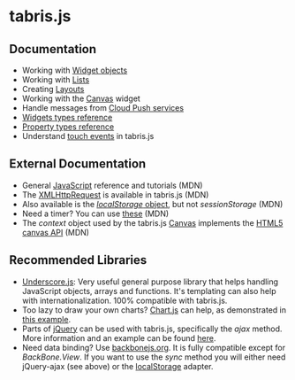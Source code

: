 # tabris.js

## Documentation
- Working with [Widget objects](widgets)
- Working with [Lists](list)
- Creating [Layouts](layout)
- Working with the [Canvas](canvas) widget
- Handle messages from [Cloud Push services](cloudPush)
- [Widgets types reference](widget-types)
- [Property types reference](property-types)
- Understand [touch events](touch-events) in tabris.js

## External Documentation
- General [JavaScript](https://developer.mozilla.org/en-US/docs/Web/JavaScript) reference and tutorials (MDN) 
- The [XMLHttpRequest](https://developer.mozilla.org/en-US/docs/Web/API/XMLHttpRequest) is available in tabris.js (MDN)
- Also available is the [*localStorage* object](https://developer.mozilla.org/en-US/docs/Web/Guide/API/DOM/Storage), but not *sessionStorage* (MDN)
- Need a timer? You can use [these](https://developer.mozilla.org/en-US/Add-ons/Code_snippets/Timers) (MDN)
- The *context* object used by the tabris.js [Canvas](canvas) implements the [HTML5 canvas API](https://developer.mozilla.org/en/docs/Web/API/CanvasRenderingContext2D) (MDN)

## Recommended Libraries
- [Underscore.js](http://underscorejs.org/): Very useful general purpose library that helps handling JavaScript objects, arrays and functions. It's templating can also help with internationalization. 100% compatible with tabris.js. 
- Too lazy to draw your own charts? [Chart.js](http://www.chartjs.org/) can help, as demonstrated in [this example](https://github.com/eclipsesource/tabris-js/blob/master/examples/chart/chartdemo.js).
- Parts of [jQuery](http://jquery.com) can be used with tabris.js, specifically the *ajax* method. More information and an example can be found [here](https://github.com/eclipsesource/tabris-js/tree/master/examples/jquery).
- Need data binding? Use [backbonejs.org](http://backbonejs.org/). It is fully compatible except for *BackBone.View*. If you want to use the *sync* method you will either need jQuery-ajax (see above) or the [localStorage](https://github.com/jeromegn/Backbone.localStorage) adapter.  
